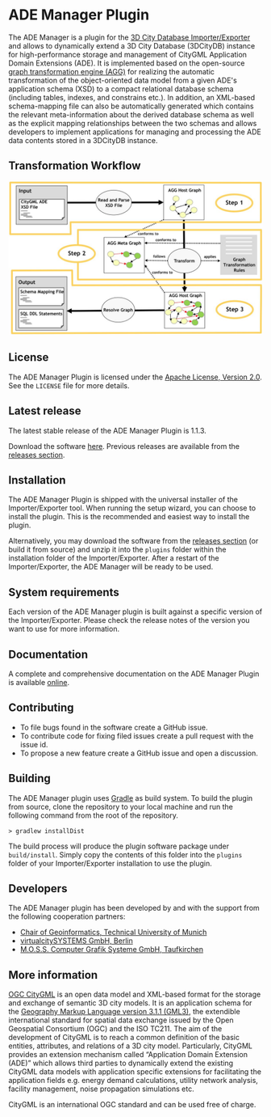 ADE Manager Plugin
======================================

The ADE Manager is a plugin for the [3D City Database Importer/Exporter](https://github.com/3dcitydb/importer-exporter) and allows to dynamically extend a 3D City Database (3DCityDB) instance for high-performance storage and management of CityGML Application Domain Extensions (ADE). It is implemented based on the open-source [graph transformation engine (AGG)](http://www.user.tu-berlin.de/o.runge/agg/) for realizing the automatic transformation of the object-oriented data model from a given ADE's application schema (XSD) to a compact relational database schema (including tables, indexes, and constrains etc.). In addition, an XML-based schema-mapping file can also be automatically generated which contains the relevant meta-information about the derived database schema as well as the explicit mapping relationships between the two schemas and allows developers to implement applications for managing and processing the ADE data contents stored in a 3DCityDB instance. 

Transformation Workflow
-------
<p align="center">
<img src="resources/figure/transformation_workflow.jpg" width="800" />
</p>

License
-------
The ADE Manager Plugin is licensed under the [Apache License, Version 2.0](http://www.apache.org/licenses/LICENSE-2.0). See the `LICENSE` file for more details.


Latest release
--------------
The latest stable release of the ADE Manager Plugin is 1.1.3.

Download the software [here](https://github.com/3dcitydb/plugin-ade-manager/releases/download/v1.1.3/plugin-ade-manager-1.1.3.zip). Previous releases are available from the [releases section](https://github.com/3dcitydb/plugin-ade-manager/releases).

Installation
------------
The ADE Manager Plugin is shipped with the universal installer of the Importer/Exporter tool. When running the setup wizard, you can choose to install the plugin. This is the recommended and easiest way to install the plugin.

Alternatively, you may download the software from the [releases section](https://github.com/3dcitydb/plugin-ade-manager/releases) (or build it from source) and unzip it into the `plugins` folder within the installation folder of the Importer/Exporter. After a restart of the Importer/Exporter, the ADE Manager will be ready to be used.

System requirements
-------------------
Each version of the ADE Manager plugin is built against a specific version of the Importer/Exporter. Please check the release notes of the version you want to use for more information. 

Documentation
-------------
A complete and comprehensive documentation on the ADE Manager Plugin is available [online](https://3dcitydb-docs.readthedocs.io/en/release-v4.2.3/impexp/plugins/ade-manager.html).

Contributing
------------
* To file bugs found in the software create a GitHub issue.
* To contribute code for fixing filed issues create a pull request with the issue id.
* To propose a new feature create a GitHub issue and open a discussion.

Building
--------
The ADE Manager plugin uses [Gradle](https://gradle.org/) as build system. To build the plugin from source, clone the repository to your local machine and run the following command from the root of the repository.

    > gradlew installDist
    
The build process will produce the plugin software package under `build/install`. Simply copy the contents of this folder into the `plugins` folder of your Importer/Exporter installation to use the plugin.

Developers
----------
The ADE Manager plugin has been developed by and with the support from the following cooperation partners:

* [Chair of Geoinformatics, Technical University of Munich](https://www.gis.bgu.tum.de/)
* [virtualcitySYSTEMS GmbH, Berlin](http://www.virtualcitysystems.de/)
* [M.O.S.S. Computer Grafik Systeme GmbH, Taufkirchen](http://www.moss.de/)

More information
----------------
[OGC CityGML](http://www.opengeospatial.org/standards/citygml) is an open data model and XML-based format for the storage and exchange of semantic 3D city models. It is an application schema for the [Geography Markup Language version 3.1.1 (GML3)](http://www.opengeospatial.org/standards/gml), the extendible international standard for spatial data exchange issued by the Open Geospatial Consortium (OGC) and the ISO TC211. The aim of the development of CityGML is to reach a common definition of the basic entities, attributes, and relations of a 3D city model. Particularly, CityGML provides an extension mechanism called “Application 
Domain Extension (ADE)” which allows third parties to dynamically extend the existing CityGML data models with application specific extensions for facilitating the application fields e.g. energy demand calculations, utility network analysis, facility management, noise propagation simulations etc. 

CityGML is an international OGC standard and can be used free of charge.
